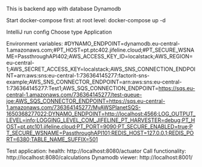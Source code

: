 This is backend app with database Dynamodb

Start docker-compose first:
at root level: docker-compose up -d

IntelliJ run config
Choose type Application

Environment variables:
#DYNAMO_ENDPOINT=dynamodb.eu-central-1.amazonaws.com;#PT_HOST=pt.ptc402.jifeline.cloud;#PT_SECURE_WSNAME=PassthroughAPI402;AWS_ACCESS_KEY_ID=localstack;AWS_REGION=eu-central-1;AWS_SECRET_ACCESS_KEY=localstack;AWS_SNS_CONNECTION_ENDPOINT=arn:aws:sns:eu-central-1:736364145277:factorit-sns-example;AWS_SNS_CONNECTOR_ENDPOINT=arn:aws:sns:eu-central-1:736364145277:Test1;AWS_SQS_CONNECTION_ENDPOINT=https://sqs.eu-central-1.amazonaws.com/736364145277/test-queue-joe;AWS_SQS_CONNECTOR_ENDPOINT=https://sqs.eu-central-1.amazonaws.com/736364145277/MyAWSPlanetSQS-1650368277022;DYNAMO_ENDPOINT=http://localhost:4566;LOG_OUTPUT_LEVEL=info;LOGGING_LEVEL_COM_JIFELINE_PT_HARVESTER=debug;PT_HOST=pt.ptc101.jifeline.cloud;PT_PORT=9090;PT_SECURE_ENABLED=true;PT_SECURE_WSNAME=PassthroughAPI101;REDIS_HOST=127.0.0.1;REDIS_PORT=6380;TABLE_NAME_SUFFIX=501

Test application:
health: http://localhost:8080/actuator
Call functionality:
http://localhost:8080/calculations
Dynamodb viewer:
http://localhost:8001/


